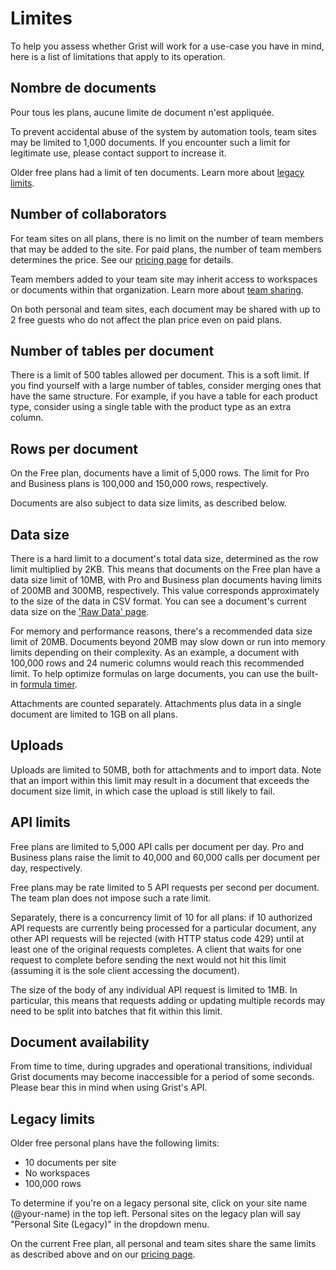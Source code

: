 # Limites

To help you assess whether Grist will work for a use-case you have in mind, here is a list of limitations that apply to its operation.

## Nombre de documents

Pour tous les plans, aucune limite de document n'est appliquée.

To prevent accidental abuse of the system by automation tools, team sites may be limited to 1,000 documents. If you encounter such a limit for legitimate use, please contact support to increase it.

Older free plans had a limit of ten documents. Learn more about [legacy limits](#legacy-limits).

## Number of collaborators

For team sites on all plans, there is no limit on the number of team members that may be added to the site.  For paid plans, the number of team members determines the price. See our [pricing page](https://www.getgrist.com/pricing) for details.

Team members added to your team site may inherit access to workspaces or documents within that organization. Learn more about [team sharing](team-sharing.md).

On both personal and team sites, each document may be shared with up to 2 free guests who do not affect the plan price even on paid plans.

## Number of tables per document

There is a limit of 500 tables allowed per document. This is a soft limit. If you find yourself with a large number of tables, consider merging ones that have the same structure.  For example, if you have a table for each product type, consider using a single table with the product type as an extra column.

## Rows per document

On the Free plan, documents have a limit of 5,000 rows. The limit for Pro and Business plans is 100,000 and 150,000 rows, respectively.

Documents are also subject to data size limits, as described below.

## Data size

There is a hard limit to a document's total data size, determined as the row limit multiplied by 2KB. This means that documents on the Free plan have a data size limit of 10MB, with Pro and Business plan documents having limits of 200MB and 300MB, respectively. This value corresponds approximately to the size of the data in CSV format. You can see a document's current data size on the ['Raw Data' page](https://support.getgrist.com/raw-data/#usage).

For memory and performance reasons, there's a recommended data size limit of 20MB. Documents beyond 20MB may slow down or run into memory limits depending on their complexity. As an example, a document with 100,000 rows and 24 numeric columns would reach this recommended limit. To help optimize formulas on large documents, you can use the built-in [formula timer](https://support.getgrist.com/formula-timer/).

Attachments are counted separately. Attachments plus data in a single document are limited to 1GB on all plans.

## Uploads

Uploads are limited to 50MB, both for attachments and to import data. Note that an import within this limit may result in a document that exceeds the document size limit, in which case the upload is still likely to fail.

## API limits

Free plans are limited to 5,000 API calls per document per day. Pro and Business plans raise the limit to 40,000 and 60,000 calls per document per day, respectively.

Free plans may be rate limited to 5 API requests per second per document. The team plan does not impose such a rate limit.

Separately, there is a concurrency limit of 10 for all plans: if 10 authorized API requests are currently being processed for a particular document, any other API requests will be rejected (with HTTP status code 429) until at least one of the original requests completes.  A client that waits for one request to complete before sending the next would not hit this limit (assuming it is the sole client accessing the document).

The size of the body of any individual API request is limited to 1MB. In particular, this means that requests adding or updating multiple records may need to be split into batches that fit within this limit.

## Document availability

From time to time, during upgrades and operational transitions, individual Grist documents may become inaccessible for a period of some seconds. Please bear this in mind when using Grist's API.

## Legacy limits

Older free personal plans have the following limits:

- 10 documents per site
- No workspaces
- 100,000 rows

To determine if you're on a legacy personal site, click on your site name (@your-name) in the top left. Personal sites on the legacy plan will say "Personal Site (Legacy)" in the dropdown menu.

On the current Free plan, all personal and team sites share the same limits as described above and on our [pricing page](https://www.getgrist.com/pricing).
